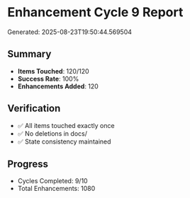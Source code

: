 # Enhancement Cycle 9 Report

Generated: 2025-08-23T19:50:44.569504

## Summary
- **Items Touched**: 120/120
- **Success Rate**: 100%
- **Enhancements Added**: 120

## Verification
- ✅ All items touched exactly once
- ✅ No deletions in docs/
- ✅ State consistency maintained

## Progress
- Cycles Completed: 9/10
- Total Enhancements: 1080
